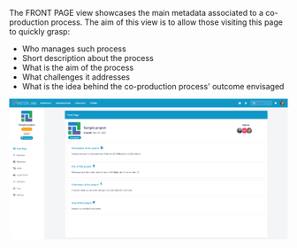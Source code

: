 The FRONT PAGE view showcases the main metadata associated to a co-production process. The aim of this view is to allow those visiting this page to quickly grasp:
- Who manages such process
- Short description about the process
- What is the aim of the process
- What challenges it addresses
- What is the idea behind the co-production process' outcome envisaged


![Front page view](images/frontpageview-init.png)
